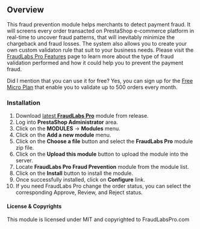## Overview

This fraud prevention module helps merchants to detect payment fraud. It will screens every order transacted on PrestaShop e-commerce platform in real-time to uncover fraud patterns, that will inevitably minimize the chargeback and fraud losses. The system also allows you to create your own custom validaton rule that suit to your business needs. Please visit the [FraudLabs Pro Features](https://www.fraudlabspro.com/features) page to learn more about the type of fraud validation performed and how it could help you to prevent the payment fraud. 

Did I mention that you can use it for free? Yes, you can sign up for the [Free Micro Plan](https://www.fraudlabspro.com/pricing) that enable you to validate up to 500 orders every month.

### Installation

1. Download [latest **FraudLabs Pro**](https://github.com/fraudlabspro/prestashop/releases/latest) module from release.
2. Log into **PrestaShop Administrator** area.
3. Click on the **MODULES** -> **Modules** menu.
4. Click on the **Add a new module** menu.
5. Click on the **Choose a file** button and select the **FraudLabs Pro** module zip file.
6. Click on the **Upload this module** button to upload the module into the server.
7. Locate **FraudLabs Pro Fraud Prevention** module from the module list.
8. Click on the **Install** button to install the module.
9. Once successfully installed, click on **Configure** link.
10. If you need FraudLabs Pro change the order status, you can select the corresponding Approve, Review, and Reject status.

#### License & Copyrights
This module is licensed under MIT and copyrighted to FraudLabsPro.com
